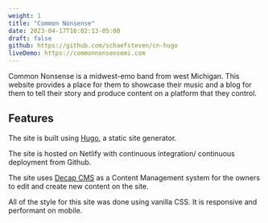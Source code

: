 ```yaml
---
weight: 1
title: "Common Nonsense"
date: 2023-04-17T16:02:13-05:00
draft: false
github: https://github.com/schaefsteven/cn-hugo
liveDemo: https://commonnonsensemi.com
---
```


Common Nonsense is a midwest-emo band from west Michigan. This website provides a place for them to showcase their music and a blog for them to tell their story and produce content on a platform that they control. 

## Features

The site is built using [Hugo](https://gohugo.io/), a static site generator. 

The site is hosted on Netlify with continuous integration/ continuous deployment from Github. 

The site uses [Decap CMS](https://decapcms.org/) as a Content Management system for the owners to edit and create new content on the site.

All of the style for this site was done using vanilla CSS. It is responsive and performant on mobile.
